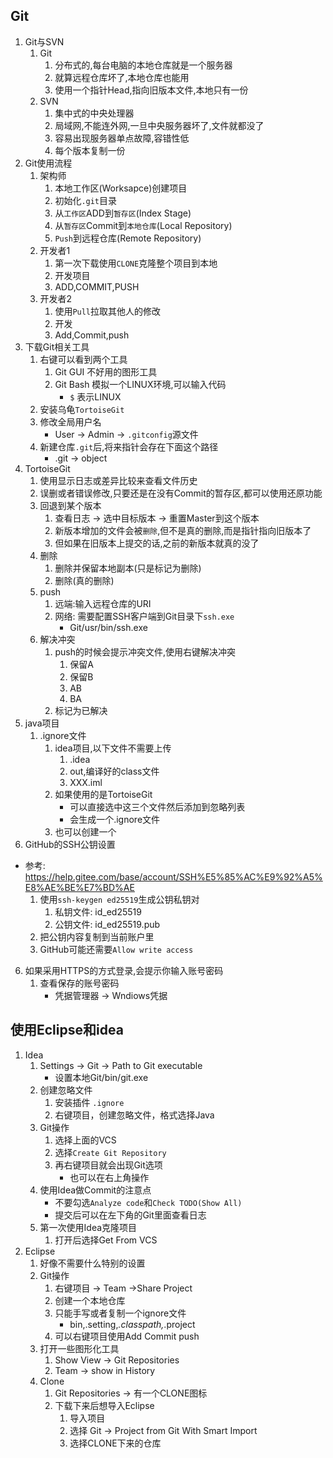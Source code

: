 ## Git
1. Git与SVN
    1. Git
        1. 分布式的,每台电脑的本地仓库就是一个服务器
        2. 就算远程仓库坏了,本地仓库也能用
        3. 使用一个指针Head,指向旧版本文件,本地只有一份
    2. SVN
        1. 集中式的中央处理器
        2. 局域网,不能连外网,一旦中央服务器坏了,文件就都没了
        3. 容易出现服务器单点故障,容错性低
        4. 每个版本复制一份
1. Git使用流程
    1. 架构师
        1. 本地工作区(Worksapce)创建项目
        2. 初始化`.git`目录
        3. 从`工作区`ADD到`暂存区`(Index Stage)
        3. 从`暂存区`Commit到`本地仓库`(Local Repository)
        4. `Push`到远程仓库(Remote Repository)
    2. 开发者1
        1. 第一次下载使用`CLONE`克隆整个项目到本地
        2. 开发项目
        3. ADD,COMMIT,PUSH
    3. 开发者2
        1. 使用`Pull`拉取其他人的修改
        2. 开发
        3. Add,Commit,push
2. 下载Git相关工具
    1. 右键可以看到两个工具
        1. Git GUI 不好用的图形工具
        2. Git Bash 模拟一个LINUX环境,可以输入代码
            - `$` 表示LINUX
    2. 安装乌龟`TortoiseGit`
    3. 修改全局用户名
        - User -> Admin -> `.gitconfig`源文件
    4. 新建仓库`.git`后,将来指针会存在下面这个路径
        - .git -> object
3. TortoiseGit
    1. 使用显示日志或差异比较来查看文件历史
    2. 误删或者错误修改,只要还是在没有Commit的暂存区,都可以使用还原功能
    3. 回退到某个版本
        1. 查看日志 -> 选中目标版本 -> 重置Master到这个版本
        2. 新版本增加的文件会被`删除`,但不是真的删除,而是指针指向旧版本了
        3. 但如果在旧版本上提交的话,之前的新版本就真的没了
    4. 删除
        1. 删除并保留本地副本(只是标记为删除)
        2. 删除(真的删除)
    5. push
        1. 远端:输入远程仓库的URI
        2. 网络: 需要配置SSH客户端到Git目录下`ssh.exe`
            - Git/usr/bin/ssh.exe
    6. 解决冲突
        1. push的时候会提示冲突文件,使用右键解决冲突
            1. 保留A
            2. 保留B
            3. AB
            4. BA
        2. 标记为已解决
4. java项目
    1. .ignore文件
        1. idea项目,以下文件不需要上传
            1. .idea
            2. out,编译好的class文件
            3. XXX.iml
        2. 如果使用的是TortoiseGit
            - 可以直接选中这三个文件然后添加到忽略列表
            - 会生成一个.ignore文件
        3. 也可以创建一个
5. GitHub的SSH公钥设置
- 参考: https://help.gitee.com/base/account/SSH%E5%85%AC%E9%92%A5%E8%AE%BE%E7%BD%AE
    1. 使用`ssh-keygen ed25519`生成公钥私钥对
        1. 私钥文件: id_ed25519
        2. 公钥文件: id_ed25519.pub
    2. 把公钥内容复制到当前账户里
    3. GitHub可能还需要`Allow write access`
6. 如果采用HTTPS的方式登录,会提示你输入账号密码
    1. 查看保存的账号密码
        - 凭据管理器 -> Wndiows凭据
## 使用Eclipse和idea
1. Idea
    1. Settings -> Git -> Path to Git executable
        - 设置本地Git/bin/git.exe
    2. 创建忽略文件
        1. 安装插件 `.ignore`
        2. 右键项目，创建忽略文件，格式选择Java
    3. Git操作
        1. 选择上面的VCS
        2. 选择`Create Git Repository`
        3. 再右键项目就会出现Git选项
            - 也可以在右上角操作
    4. 使用Idea做Commit的注意点
        - 不要勾选`Analyze code`和`Check TODO(Show All)`
        - 提交后可以在左下角的Git里面查看日志
    5. 第一次使用Idea克隆项目
        1. 打开后选择Get From VCS
2. Eclipse
    1. 好像不需要什么特别的设置
    2. Git操作
        1. 右键项目 -> Team ->Share Project
        2. 创建一个本地仓库
        3. 只能手写或者复制一个ignore文件
            - bin,.setting,*.classpath,*.project
        4. 可以右键项目使用Add Commit push
    3. 打开一些图形化工具
        1. Show View -> Git Repositories
        2. Team -> show in History
    4. Clone
        1. Git Repositories -> 有一个CLONE图标
        2. 下载下来后想导入Eclipse
            1. 导入项目
            2. 选择 Git -> Project from Git With Smart Import
            3. 选择CLONE下来的仓库



    